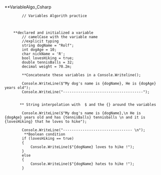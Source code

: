 **VariableAlgo_Csharp


            // Variables Algorith practice



        **declared and initialized a variable
            // camelCase with the variable name
            //explicit typing
            string dogName = "Rolf";
            int dogAge = 10;
            char nickName = 'R';
            bool lovesHiking = true;
            double tennisBalls = 32;
            decimal weight = 70.2m;

            **Concatenate these variables in a Console.Writeline();

            Console.WriteLine($"My dog's name is {dogName}, He is {dogAge} years old");
            Console.WriteLine("-------------------------------------");


           ** String interpolation with  $ and the {} around the variables

            Console.WriteLine($"My dog's name is {dogName},\n He is {dogAge} years old and has {tennisBalls} tennisballs \n and it is {lovesHiking} that he loves to hike");

            Console.WriteLine("-------------------------------- \n");
             **Boolean condition
            if (lovesHiking == true)
            {
                Console.WriteLine($"{dogName} loves to hike !");
            }
            else
            {
                Console.WriteLine($"{dogName} hates to hike !");
            }